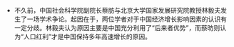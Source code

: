 - 不久前，中国社会科学院副院长蔡肪与北京大学国家发展研究院教授林毅夫发生了一场学术争论。起因在于，两位学者对于中国经济增长影响因素的认识有一定分歧。林毅夫认为原因主要是中国充分利用了“后来者优势”，而蔡昉则认为“人口红利”才是中国保持多年高速增长的原因。
